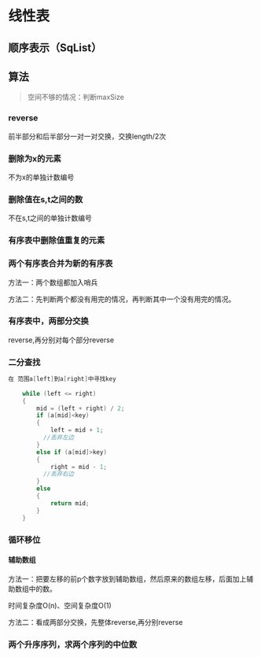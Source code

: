 # 线性表

## 顺序表示（SqList）

## 算法

>空间不够的情况：判断maxSize

### reverse

前半部分和后半部分一对一对交换，交换length/2次

### 删除为x的元素

不为x的单独计数编号

### 删除值在s,t之间的数

不在s,t之间的单独计数编号

### 有序表中删除值重复的元素

### 两个有序表合并为新的有序表

方法一：两个数组都加入哨兵

方法二：先判断两个都没有用完的情况，再判断其中一个没有用完的情况。

### 有序表中，两部分交换

reverse,再分别对每个部分reverse

### 二分查找

```c++
在 范围a[left]到a[right]中寻找key
	
	while (left <= right)
	{
		mid = (left + right) / 2;
		if (a[mid]<key)
		{
			left = mid + 1;
          //丢弃左边
		}
		else if (a[mid]>key)
		{
			right = mid - 1;
          //丢弃右边
		}
		else
		{
			return mid;
		}
	}
```

### 循环移位

#### 辅助数组

方法一：把要左移的前p个数字放到辅助数组，然后原来的数组左移，后面加上辅助数组中的数。

时间复杂度O(n)、空间复杂度O(1)

方法二：看成两部分交换，先整体reverse,再分别reverse

### 两个升序序列，求两个序列的中位数

